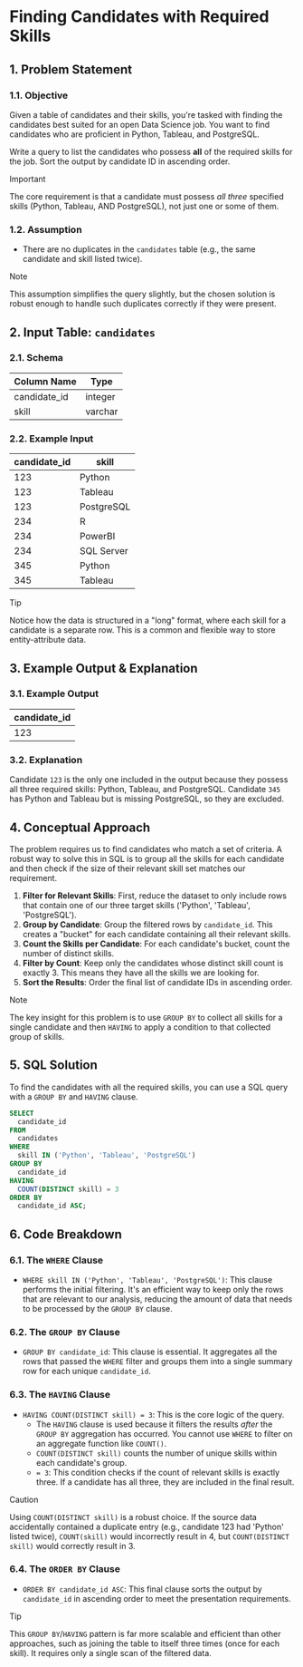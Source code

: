# Finding Candidates with Required Skills

## 1. Problem Statement

### 1.1. Objective
Given a table of candidates and their skills, you're tasked with finding the candidates best suited for an open Data Science job. You want to find candidates who are proficient in Python, Tableau, and PostgreSQL.

Write a query to list the candidates who possess **all** of the required skills for the job. Sort the output by candidate ID in ascending order.

> [!IMPORTANT]
> The core requirement is that a candidate must possess *all three* specified skills (Python, Tableau, AND PostgreSQL), not just one or some of them.

### 1.2. Assumption
-   There are no duplicates in the `candidates` table (e.g., the same candidate and skill listed twice).

> [!NOTE]
> This assumption simplifies the query slightly, but the chosen solution is robust enough to handle such duplicates correctly if they were present.

## 2. Input Table: `candidates`

### 2.1. Schema
|**Column Name**|**Type**|
|---|---|
|candidate_id|integer|
|skill|varchar|

### 2.2. Example Input
|**candidate_id**|**skill**|
|---|---|
|123|Python|
|123|Tableau|
|123|PostgreSQL|
|234|R|
|234|PowerBI|
|234|SQL Server|
|345|Python|
|345|Tableau|

> [!TIP]
> Notice how the data is structured in a "long" format, where each skill for a candidate is a separate row. This is a common and flexible way to store entity-attribute data.

## 3. Example Output & Explanation

### 3.1. Example Output
|**candidate_id**|
|---|
|123|

### 3.2. Explanation
Candidate `123` is the only one included in the output because they possess all three required skills: Python, Tableau, and PostgreSQL. Candidate `345` has Python and Tableau but is missing PostgreSQL, so they are excluded.

## 4. Conceptual Approach
The problem requires us to find candidates who match a set of criteria. A robust way to solve this in SQL is to group all the skills for each candidate and then check if the size of their relevant skill set matches our requirement.

1.  **Filter for Relevant Skills**: First, reduce the dataset to only include rows that contain one of our three target skills ('Python', 'Tableau', 'PostgreSQL').
2.  **Group by Candidate**: Group the filtered rows by `candidate_id`. This creates a "bucket" for each candidate containing all their relevant skills.
3.  **Count the Skills per Candidate**: For each candidate's bucket, count the number of distinct skills.
4.  **Filter by Count**: Keep only the candidates whose distinct skill count is exactly 3. This means they have all the skills we are looking for.
5.  **Sort the Results**: Order the final list of candidate IDs in ascending order.

> [!NOTE]
> The key insight for this problem is to use `GROUP BY` to collect all skills for a single candidate and then `HAVING` to apply a condition to that collected group of skills.

## 5. SQL Solution
To find the candidates with all the required skills, you can use a SQL query with a `GROUP BY` and `HAVING` clause.

```sql
SELECT
  candidate_id
FROM
  candidates
WHERE
  skill IN ('Python', 'Tableau', 'PostgreSQL')
GROUP BY
  candidate_id
HAVING
  COUNT(DISTINCT skill) = 3
ORDER BY
  candidate_id ASC;
```

## 6. Code Breakdown

### 6.1. The `WHERE` Clause
-   `WHERE skill IN ('Python', 'Tableau', 'PostgreSQL')`: This clause performs the initial filtering. It's an efficient way to keep only the rows that are relevant to our analysis, reducing the amount of data that needs to be processed by the `GROUP BY` clause.

### 6.2. The `GROUP BY` Clause
-   `GROUP BY candidate_id`: This clause is essential. It aggregates all the rows that passed the `WHERE` filter and groups them into a single summary row for each unique `candidate_id`.

### 6.3. The `HAVING` Clause
-   `HAVING COUNT(DISTINCT skill) = 3`: This is the core logic of the query.
    -   The `HAVING` clause is used because it filters the results *after* the `GROUP BY` aggregation has occurred. You cannot use `WHERE` to filter on an aggregate function like `COUNT()`.
    -   `COUNT(DISTINCT skill)` counts the number of unique skills within each candidate's group.
    -   `= 3`: This condition checks if the count of relevant skills is exactly three. If a candidate has all three, they are included in the final result.

> [!CAUTION]
> Using `COUNT(DISTINCT skill)` is a robust choice. If the source data accidentally contained a duplicate entry (e.g., candidate 123 had 'Python' listed twice), `COUNT(skill)` would incorrectly result in 4, but `COUNT(DISTINCT skill)` would correctly result in 3.

### 6.4. The `ORDER BY` Clause
-   `ORDER BY candidate_id ASC`: This final clause sorts the output by `candidate_id` in ascending order to meet the presentation requirements.

> [!TIP]
> This `GROUP BY`/`HAVING` pattern is far more scalable and efficient than other approaches, such as joining the table to itself three times (once for each skill). It requires only a single scan of the filtered data.
